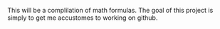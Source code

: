 This will be a complilation of math formulas.
The goal of this project is simply to get me accustomes to working on github.
